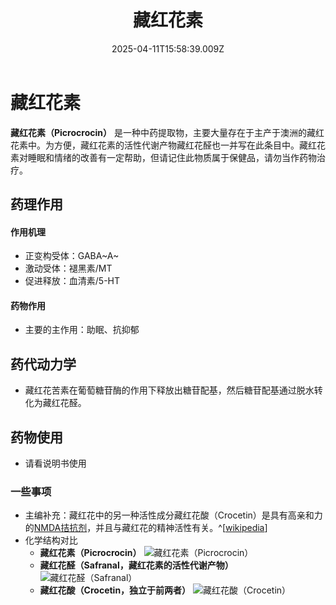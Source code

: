﻿---
title: 藏红花素
description: 
published: true
date: 2025-04-11T15:58:39.009Z
tags: 
editor: markdown
dateCreated: 2025-04-11T15:58:34.573Z
---

# 藏红花素
**藏红花素（Picrocrocin）** 是一种中药提取物，主要大量存在于主产于澳洲的藏红花素中。为方便，藏红花素的活性代谢产物藏红花醛也一并写在此条目中。藏红花素对睡眠和情绪的改善有一定帮助，但请记住此物质属于保健品，请勿当作药物治疗。

## 药理作用
#### 作用机理
- 正变构受体：GABA~A~
- 激动受体：褪黑素/MT
- 促进释放：血清素/5-HT
　　
#### 药物作用
- 主要的主作用：助眠、抗抑郁

## 药代动力学
- 藏红花苦素在葡萄糖苷酶的作用下释放出糖苷配基，然后糖苷配基通过脱水转化为藏红花醛。

## 药物使用
- 请看说明书使用

### 一些事项
- 主编补充：藏红花中的另一种活性成分藏红花酸（Crocetin）是具有高亲和力的[NMDA拮抗剂](/drug/NMDA抗抑郁)，并且与藏红花的精神活性有关。^[[wikipedia](https://en.wikipedia.org/wiki/Crocetin)]
- 化学结构对比
  - **藏红花素（Picrocrocin）** ![藏红花素（Picrocrocin）](/imgs/藏红花素.png)
  - **藏红花醛（Safranal，藏红花素的活性代谢产物）** ![藏红花醛（Safranal）](/imgs/藏红花醛.png)
  - **藏红花酸（Crocetin，独立于前两者）** ![藏红花酸（Crocetin）](/imgs/藏红花酸.png)

